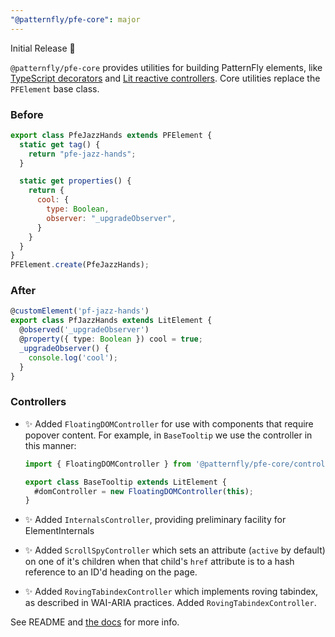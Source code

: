 ```yaml
---
"@patternfly/pfe-core": major
---
```

Initial Release 🎉

`@patternfly/pfe-core` provides utilities for building PatternFly elements,
like [TypeScript decorators][decorators] and [Lit reactive controllers][controllers].
Core utilities replace the `PFElement` base class.

### Before

```js
export class PfeJazzHands extends PFElement {
  static get tag() {
    return "pfe-jazz-hands";
  }

  static get properties() {
    return {
      cool: {
        type: Boolean,
        observer: "_upgradeObserver",
      }
    }
  }
}
PFElement.create(PfeJazzHands);
```

### After

```ts
@customElement('pf-jazz-hands')
export class PfJazzHands extends LitElement {
  @observed('_upgradeObserver')
  @property({ type: Boolean }) cool = true;
  _upgradeObserver() {
    console.log('cool');
  }
}
```

### Controllers
- ✨ Added `FloatingDOMController` for use with components that require popover 
  content. For example, in `BaseTooltip` we use the controller in this manner:

  ```typescript
  import { FloatingDOMController } from '@patternfly/pfe-core/controllers/floating-dom-controller.js';

  export class BaseTooltip extends LitElement {
    #domController = new FloatingDOMController(this);
  }
  ```
- ✨ Added `InternalsController`, providing preliminary facility for 
  ElementInternals
- ✨ Added `ScrollSpyController` which sets an attribute (`active` by default) 
  on one of it's children when that child's `href` attribute is to a hash 
  reference to an ID'd heading on the page.
- ✨ Added `RovingTabindexController` which  implements roving tabindex, as 
  described in WAI-ARIA practices.  Added `RovingTabindexController`. 

See README and [the docs][docs] for more info.

[decorators]: https://www.typescriptlang.org/docs/handbook/decorators.html
[controllers]: https://lit.dev/docs/composition/controllers/
[docs]: https://patternflyelements.org/core/core/
